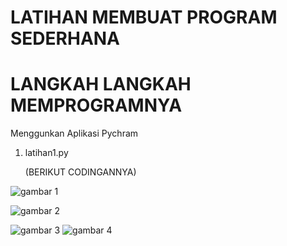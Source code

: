 # LATIHAN MEMBUAT PROGRAM SEDERHANA
# LANGKAH LANGKAH MEMPROGRAMNYA
Menggunkan Aplikasi Pychram <p>
1. latihan1.py <p>
(BERIKUT CODINGANNYA) <p>

![gambar 1](screenshot/ss1.png) <p>
![gambar 2](screenshot/ss2.png) <p>
![gambar 3](screenshot/ss3.png)
![gambar 4](screenshot/ss4.png)